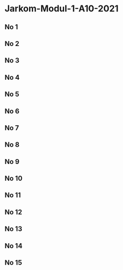 # Jarkom-Modul-1-A10-2021

## No 1

## No 2

## No 3

## No 4

## No 5

## No 6

## No 7

## No 8

## No 9

## No 10

## No 11

## No 12

## No 13

## No 14

## No 15

